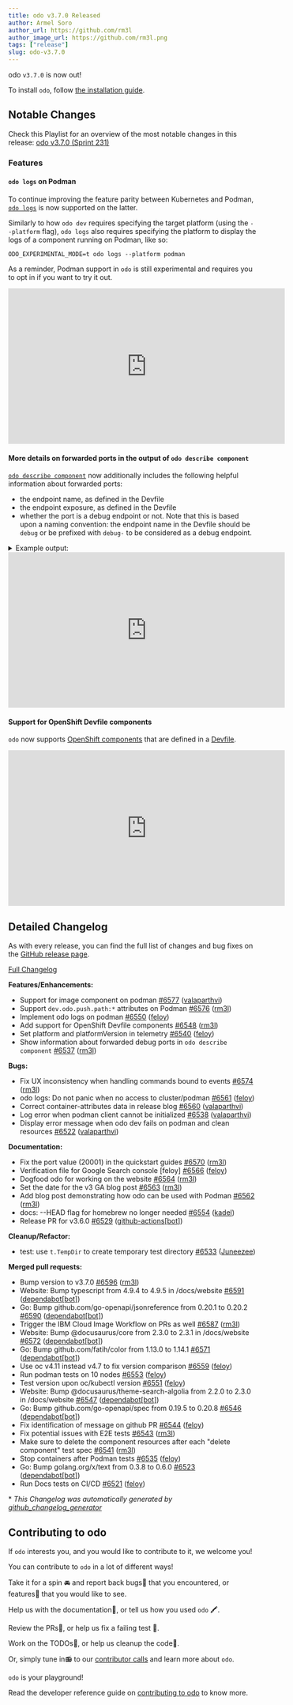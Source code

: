 ```yaml
---
title: odo v3.7.0 Released
author: Armel Soro
author_url: https://github.com/rm3l
author_image_url: https://github.com/rm3l.png
tags: ["release"]
slug: odo-v3.7.0
---
```


odo `v3.7.0` is now out!

<!--truncate-->

To install `odo`, follow [the installation guide](../docs/overview/installation).

## Notable Changes
Check this Playlist for an overview of the most notable changes in this release: [odo v3.7.0 (Sprint 231)](https://www.youtube.com/playlist?list=PLGMB2PY4SNOotRYGDzmijWs2QFU2dJ4e8)

### Features

#### `odo logs` on Podman

To continue improving the feature parity between Kubernetes and Podman, [`odo logs`](../docs/command-reference/logs) is now supported on the latter.

Similarly to how `odo dev` requires specifying the target platform (using the `--platform` flag), `odo logs` also requires specifying the platform to display the logs of a component running on Podman, like so:

```
ODO_EXPERIMENTAL_MODE=t odo logs --platform podman
```

As a reminder, Podman support in `odo` is still experimental and requires you to opt in if you want to try it out.

<iframe width="560" height="315" src="https://www.youtube.com/embed/K5GsDFEgCW0" title="YouTube video player" frameborder="0" allow="accelerometer; autoplay; clipboard-write; encrypted-media; gyroscope; picture-in-picture; web-share" allowfullscreen></iframe>

#### More details on forwarded ports in the output of `odo describe component`

[`odo describe component`](../docs/command-reference/describe-component) now additionally includes the following helpful information about forwarded ports:
- the endpoint name, as defined in the Devfile
- the endpoint exposure, as defined in the Devfile
- whether the port is a debug endpoint or not. Note that this is based upon a naming convention: the endpoint name in the Devfile should be `debug` or be prefixed with `debug-` to be considered as a debug endpoint.

<details>
  <summary>Example output:</summary>

<table>
<thead>
<tr>
<td>Normal output</td>
<td>JSON output</td>
</tr>
</thead>
<tbody>
<tr>
<td>


  ```shell
  $ odo describe component

[...]

  Forwarded ports:
   •  127.0.0.1:20001 -> cont:3000
      # highlight-start
      Name: http-node
      # highlight-end
   •  127.0.0.1:20002 -> cont:5858
      # highlight-start
      Name: debug
      Exposure: none
      Debug: true
      # highlight-end
   •  127.0.0.1:20003 -> cont2:5005
      # highlight-start
      Name: debug-2
      Exposure: internal
      Debug: true
      # highlight-end

[...]
  ```

</td>
<td>

```json
$ odo describe component -o json
{
  [...]
  "devForwardedPorts": [
    {
      "containerName": "cont",
      # highlight-start
      "portName": "http-node",
      "isDebug": false,
      # highlight-end
      "localAddress": "127.0.0.1",
      "localPort": 20001,
      "containerPort": 3000
    },
    {
      "containerName": "cont",
      # highlight-start
      "portName": "debug",
      "isDebug": true,
      "exposure": "none"
      # highlight-end
      "localAddress": "127.0.0.1",
      "localPort": 20002,
      "containerPort": 5858
    },
    {
      "containerName": "cont2",
      # highlight-start
      "portName": "debug-2",
      "isDebug": true,
      "exposure": "internal"
      # highlight-end
      "localAddress": "127.0.0.1",
      "localPort": 20003,
      "containerPort": 5005
    }
  ],
  [...]
}
```

</td>
</tr>
</tbody>
</table>

</details>

<iframe width="560" height="315" src="https://www.youtube.com/embed/LXOejxjAprA" title="YouTube video player" frameborder="0" allow="accelerometer; autoplay; clipboard-write; encrypted-media; gyroscope; picture-in-picture; web-share" allowfullscreen></iframe>

#### Support for OpenShift Devfile components

`odo` now supports [OpenShift components](https://devfile.io/docs/2.2.0/adding-a-kubernetes-or-openshift-component) that are defined in a [Devfile](https://devfile.io/).

<iframe width="560" height="315" src="https://www.youtube.com/embed/Fo2BSsrRDEU" title="YouTube video player" frameborder="0" allow="accelerometer; autoplay; clipboard-write; encrypted-media; gyroscope; picture-in-picture; web-share" allowfullscreen></iframe>

## Detailed Changelog

As with every release, you can find the full list of changes and bug fixes on the [GitHub release page](https://github.com/redhat-developer/odo/releases/tag/v3.7.0).

[Full Changelog](https://github.com/redhat-developer/odo/compare/v3.6.0...v3.7.0)

**Features/Enhancements:**

- Support for image component on podman [\#6577](https://github.com/redhat-developer/odo/pull/6577) ([valaparthvi](https://github.com/valaparthvi))
- Support `dev.odo.push.path:*` attributes on Podman [\#6576](https://github.com/redhat-developer/odo/pull/6576) ([rm3l](https://github.com/rm3l))
- Implement odo logs on podman [\#6550](https://github.com/redhat-developer/odo/pull/6550) ([feloy](https://github.com/feloy))
- Add support for OpenShift Devfile components [\#6548](https://github.com/redhat-developer/odo/pull/6548) ([rm3l](https://github.com/rm3l))
- Set platform and platformVersion in telemetry [\#6540](https://github.com/redhat-developer/odo/pull/6540) ([feloy](https://github.com/feloy))
- Show information about forwarded debug ports in `odo describe component` [\#6537](https://github.com/redhat-developer/odo/pull/6537) ([rm3l](https://github.com/rm3l))

**Bugs:**

- Fix UX inconsistency when handling commands bound to events [\#6574](https://github.com/redhat-developer/odo/pull/6574) ([rm3l](https://github.com/rm3l))
- odo logs: Do not panic when no access to cluster/podman [\#6561](https://github.com/redhat-developer/odo/pull/6561) ([feloy](https://github.com/feloy))
- Correct container-attributes data in release blog [\#6560](https://github.com/redhat-developer/odo/pull/6560) ([valaparthvi](https://github.com/valaparthvi))
- Log error when podman client cannot be initialized [\#6538](https://github.com/redhat-developer/odo/pull/6538) ([valaparthvi](https://github.com/valaparthvi))
- Display error message when odo dev fails on podman and clean resources [\#6522](https://github.com/redhat-developer/odo/pull/6522) ([valaparthvi](https://github.com/valaparthvi))

**Documentation:**

- Fix the port value \(20001\) in the quickstart guides [\#6570](https://github.com/redhat-developer/odo/pull/6570) ([rm3l](https://github.com/rm3l))
- Verification file for Google Search console \[feloy\] [\#6566](https://github.com/redhat-developer/odo/pull/6566) ([feloy](https://github.com/feloy))
- Dogfood odo for working on the website [\#6564](https://github.com/redhat-developer/odo/pull/6564) ([rm3l](https://github.com/rm3l))
- Set the date for the v3 GA blog post [\#6563](https://github.com/redhat-developer/odo/pull/6563) ([rm3l](https://github.com/rm3l))
- Add blog post demonstrating how odo can be used with Podman [\#6562](https://github.com/redhat-developer/odo/pull/6562) ([rm3l](https://github.com/rm3l))
- docs: --HEAD flag for homebrew no longer needed [\#6554](https://github.com/redhat-developer/odo/pull/6554) ([kadel](https://github.com/kadel))
- Release PR for v3.6.0 [\#6529](https://github.com/redhat-developer/odo/pull/6529) ([github-actions[bot]](https://github.com/apps/github-actions))

**Cleanup/Refactor:**

- test: use `t.TempDir` to create temporary test directory [\#6533](https://github.com/redhat-developer/odo/pull/6533) ([Juneezee](https://github.com/Juneezee))

**Merged pull requests:**

- Bump version to v3.7.0 [\#6596](https://github.com/redhat-developer/odo/pull/6596) ([rm3l](https://github.com/rm3l))
- Website: Bump typescript from 4.9.4 to 4.9.5 in /docs/website [\#6591](https://github.com/redhat-developer/odo/pull/6591) ([dependabot[bot]](https://github.com/apps/dependabot))
- Go: Bump github.com/go-openapi/jsonreference from 0.20.1 to 0.20.2 [\#6590](https://github.com/redhat-developer/odo/pull/6590) ([dependabot[bot]](https://github.com/apps/dependabot))
- Trigger the IBM Cloud Image Workflow on PRs as well [\#6587](https://github.com/redhat-developer/odo/pull/6587) ([rm3l](https://github.com/rm3l))
- Website: Bump @docusaurus/core from 2.3.0 to 2.3.1 in /docs/website [\#6572](https://github.com/redhat-developer/odo/pull/6572) ([dependabot[bot]](https://github.com/apps/dependabot))
- Go: Bump github.com/fatih/color from 1.13.0 to 1.14.1 [\#6571](https://github.com/redhat-developer/odo/pull/6571) ([dependabot[bot]](https://github.com/apps/dependabot))
- Use oc v4.11 instead v4.7 to fix version comparison [\#6559](https://github.com/redhat-developer/odo/pull/6559) ([feloy](https://github.com/feloy))
- Run podman tests on 10 nodes [\#6553](https://github.com/redhat-developer/odo/pull/6553) ([feloy](https://github.com/feloy))
- Test version upon oc/kubectl version [\#6551](https://github.com/redhat-developer/odo/pull/6551) ([feloy](https://github.com/feloy))
- Website: Bump @docusaurus/theme-search-algolia from 2.2.0 to 2.3.0 in /docs/website [\#6547](https://github.com/redhat-developer/odo/pull/6547) ([dependabot[bot]](https://github.com/apps/dependabot))
- Go: Bump github.com/go-openapi/spec from 0.19.5 to 0.20.8 [\#6546](https://github.com/redhat-developer/odo/pull/6546) ([dependabot[bot]](https://github.com/apps/dependabot))
- Fix identification of message on github PR [\#6544](https://github.com/redhat-developer/odo/pull/6544) ([feloy](https://github.com/feloy))
- Fix potential issues with E2E tests [\#6543](https://github.com/redhat-developer/odo/pull/6543) ([rm3l](https://github.com/rm3l))
- Make sure to delete the component resources after each "delete component" test spec [\#6541](https://github.com/redhat-developer/odo/pull/6541) ([rm3l](https://github.com/rm3l))
- Stop containers after Podman tests [\#6535](https://github.com/redhat-developer/odo/pull/6535) ([feloy](https://github.com/feloy))
- Go: Bump golang.org/x/text from 0.3.8 to 0.6.0 [\#6523](https://github.com/redhat-developer/odo/pull/6523) ([dependabot[bot]](https://github.com/apps/dependabot))
- Run Docs tests on CI/CD [\#6521](https://github.com/redhat-developer/odo/pull/6521) ([feloy](https://github.com/feloy))



\* *This Changelog was automatically generated by [github_changelog_generator](https://github.com/github-changelog-generator/github-changelog-generator)*

## Contributing to odo

If `odo` interests you, and you would like to contribute to it, we welcome you!

You can contribute to `odo` in a lot of different ways!

Take it for a spin 🚘 and report back bugs🐞 that you encountered, or features🌟 that you would like to see.

Help us with the documentation📜, or tell us how you used `odo` 🖍.

Review the PRs👀, or help us fix a failing test 🚩.

Work on the TODOs📝, or help us cleanup the code🚮.

Or, simply tune in📻 to our [contributor calls](https://github.com/redhat-developer/odo#meetings) and learn more about `odo`.

`odo` is your playground!

Read the developer reference guide on [contributing to odo](/docs/development/contribution) to know more.
